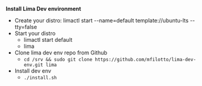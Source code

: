 **Install Lima Dev environment**
- Create your distro: limactl start --name=default template://ubuntu-lts --tty=false
- Start your distro
  - limactl start default
  - lima
- Clone lima dev env repo from Github
    - `cd /srv && sudo git clone https://github.com/mfilotto/lima-dev-env.git lima`
- Install dev env
    - `./install.sh`
